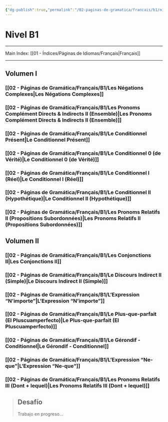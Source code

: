 ```yaml
---
{"dg-publish":true,"permalink":"/02-paginas-de-gramatica/francais/b1/nivel-b1-fr/"}
---
```



# Nivel B1
___
Main Index: [[01 - Índices/Páginas de Idiomas/Français\|Français]]
___
## Volumen I
### [[02 - Páginas de Gramática/Français/B1/Les Négations Complexes\|Les Négations Complexes]]
### [[02 - Páginas de Gramática/Français/B1/Les Pronoms Complément Directs & Indirects II (Ensemble)\|Les Pronoms Complément Directs & Indirects II (Ensemble)]]
### [[02 - Páginas de Gramática/Français/B1/Le Conditionnel Présent\|Le Conditionnel Présent]]
### [[02 - Páginas de Gramática/Français/B1/Le Conditionnel 0 (de Vérité)\|Le Conditionnel 0 (de Vérité)]]
### [[02 - Páginas de Gramática/Français/B1/Le Conditionnel I (Réel)\|Le Conditionnel I (Réel)]]
### [[02 - Páginas de Gramática/Français/B1/Le Conditionnel II (Hypothétique)\|Le Conditionnel II (Hypothétique)]]
### [[02 - Páginas de Gramática/Français/B1/Les Pronoms Relatifs II (Propositions Subordonnées)\|Les Pronoms Relatifs II (Propositions Subordonnées)]]

## Volumen II
### [[02 - Páginas de Gramática/Français/B1/Les Conjonctions II\|Les Conjonctions II]]
### [[02 - Páginas de Gramática/Français/B1/Le Discours Indirect II (Simple)\|Le Discours Indirect II (Simple)]]
### [[02 - Páginas de Gramática/Français/B1/L’Expression “N’importe”\|L’Expression “N’importe”]]
### [[02 - Páginas de Gramática/Français/B1/Le Plus-que-parfait (El Pluscuamperfecto)\|Le Plus-que-parfait (El Pluscuamperfecto)]]
### [[02 - Páginas de Gramática/Français/B1/Le Gérondif - Conditionnel\|Le Gérondif - Conditionnel]]
### [[02 - Páginas de Gramática/Français/B1/L’Expression “Ne-que”\|L’Expression “Ne-que”]]
### [[02 - Páginas de Gramática/Français/B1/Les Pronoms Relatifs III (Dont + lequel)\|Les Pronoms Relatifs III (Dont + lequel)]]

> ## Desafío
> Trabajo en progreso…
